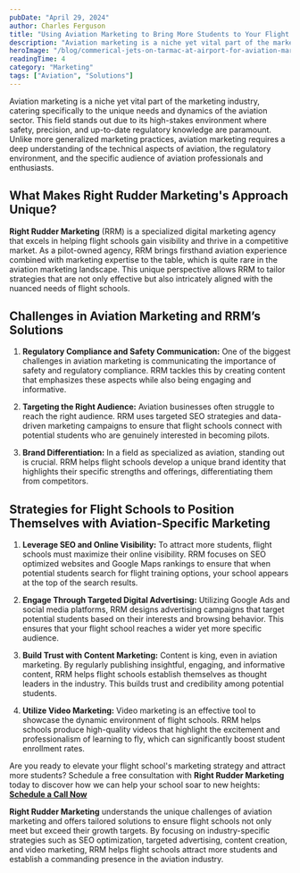 ```yaml
---
pubDate: "April 29, 2024"
author: Charles Ferguson
title: "Using Aviation Marketing to Bring More Students to Your Flight School"
description: "Aviation marketing is a niche yet vital part of the marketing industry, catering specifically to the unique needs and dynamics of the aviation sector."
heroImage: "/blog/commerical-jets-on-tarmac-at-airport-for-aviation-marketing-photo.jpg"
readingTime: 4
category: "Marketing"
tags: ["Aviation", "Solutions"]
---
```


Aviation marketing is a niche yet vital part of the marketing industry, catering specifically to the unique needs and dynamics of the aviation sector. This field stands out due to its high-stakes environment where safety, precision, and up-to-date regulatory knowledge are paramount. Unlike more generalized marketing practices, aviation marketing requires a deep understanding of the technical aspects of aviation, the regulatory environment, and the specific audience of aviation professionals and enthusiasts.

## What Makes Right Rudder Marketing's Approach Unique?

**Right Rudder Marketing** (RRM) is a specialized digital marketing agency that excels in helping flight schools gain visibility and thrive in a competitive market. As a pilot-owned agency, RRM brings firsthand aviation experience combined with marketing expertise to the table, which is quite rare in the aviation marketing landscape. This unique perspective allows RRM to tailor strategies that are not only effective but also intricately aligned with the nuanced needs of flight schools.

## Challenges in Aviation Marketing and RRM’s Solutions

1. **Regulatory Compliance and Safety Communication:** One of the biggest challenges in aviation marketing is communicating the importance of safety and regulatory compliance. RRM tackles this by creating content that emphasizes these aspects while also being engaging and informative.

2. **Targeting the Right Audience:** Aviation businesses often struggle to reach the right audience. RRM uses targeted SEO strategies and data-driven marketing campaigns to ensure that flight schools connect with potential students who are genuinely interested in becoming pilots.

3. **Brand Differentiation:** In a field as specialized as aviation, standing out is crucial. RRM helps flight schools develop a unique brand identity that highlights their specific strengths and offerings, differentiating them from competitors.

## Strategies for Flight Schools to Position Themselves with Aviation-Specific Marketing

1. **Leverage SEO and Online Visibility:** To attract more students, flight schools must maximize their online visibility. RRM focuses on SEO optimized websites and Google Maps rankings to ensure that when potential students search for flight training options, your school appears at the top of the search results.

2. **Engage Through Targeted Digital Advertising:** Utilizing Google Ads and social media platforms, RRM designs advertising campaigns that target potential students based on their interests and browsing behavior. This ensures that your flight school reaches a wider yet more specific audience.

3. **Build Trust with Content Marketing:** Content is king, even in aviation marketing. By regularly publishing insightful, engaging, and informative content, RRM helps flight schools establish themselves as thought leaders in the industry. This builds trust and credibility among potential students.

4. **Utilize Video Marketing:** Video marketing is an effective tool to showcase the dynamic environment of flight schools. RRM helps schools produce high-quality videos that highlight the excitement and professionalism of learning to fly, which can significantly boost student enrollment rates.

Are you ready to elevate your flight school's marketing strategy and attract more students? Schedule a free consultation with **Right Rudder Marketing** today to discover how we can help your school soar to new heights: **[Schedule a Call Now](https://rightruddermarketing.com/contact)**

**Right Rudder Marketing** understands the unique challenges of aviation marketing and offers tailored solutions to ensure flight schools not only meet but exceed their growth targets. By focusing on industry-specific strategies such as SEO optimization, targeted advertising, content creation, and video marketing, RRM helps flight schools attract more students and establish a commanding presence in the aviation industry.
